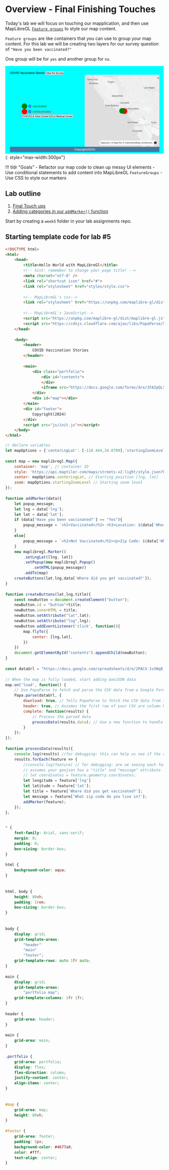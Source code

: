 # Overview - Final Finishing Touches

Today's lab we will focus on touching our mapplication, and then use MapLibreGL [`Feature groups`](https://leafletjs.com/reference.html#featuregroup) to style our map content.

`Feature groups` are like containers that you can use to group your map content. For this lab we will be creating two layers for our survey question of `"Have you been vaccinated?"`

One group will be for `yes` and another group for `no`.

![](./media/intro.png){: style="max-width:300px"}

!!! tldr "Goals"
    - Refactor our map code to clean up messy UI elements
    - Use conditional statements to add content into MapLibreGL `FeatureGroups`
    - Use CSS to style our markers

## Lab outline

1. [Final Touch ups](./1.md)
2. [Adding categories in our `addMarker()` function](./2.md)

Start by creating a `week5` folder in your lab assignments repo.

## Starting template code for lab #5

```html title="index.html" linenums="1"
<!DOCTYPE html>
<html>
    <head>
        <title>Hello World with MapLibreGl</title>
        <!-- hint: remember to change your page title! -->
        <meta charset="utf-8" />
        <link rel="shortcut icon" href="#">
        <link rel="stylesheet" href="styles/style.css">

        <!-- MapLibreGL's css-->
        <link rel="stylesheet" href="https://unpkg.com/maplibre-gl/dist/maplibre-gl.css" />

		<!-- MapLibreGL's JavaScript-->
		<script src="https://unpkg.com/maplibre-gl/dist/maplibre-gl.js"></script>
		<script src="https://cdnjs.cloudflare.com/ajax/libs/PapaParse/5.3.0/papaparse.min.js"></script>
    </head>
    
    <body>
        <header>
			COVID Vaccination Stories
        </header>
        
        <main>
			<div class="portfolio">
				<div id="contents">
				</div>
				<iframe src="https://docs.google.com/forms/d/e/1FAIpQLSfcElv5dlXInR7XHQz27_OcYJlWcIUr-GBbc-ocefWlGd1uXg/viewform?embedded=true" width="100%" height="100%" frameborder="0" marginheight="0" marginwidth="0">Loading…</iframe>
			</div>
            <div id="map"></div>
        </main>
        <div id="footer">
            Copyright(2024)
        </div>
        <script src="js/init.js"></script>
    </body>
</html>
```

```js title="js/init.js" linenums="1"
// declare variables
let mapOptions = {'centerLngLat': [-118.444,34.0709],'startingZoomLevel':5}

const map = new maplibregl.Map({
	container: 'map', // container ID
	style: 'https://api.maptiler.com/maps/streets-v2-light/style.json?key=wsyYBQjqRwKnNsZrtci1', // Your style URL
	center: mapOptions.centerLngLat, // Starting position [lng, lat]
	zoom: mapOptions.startingZoomLevel // Starting zoom level
});

function addMarker(data){
	let popup_message;
	let lng = data['lng'];
	let lat = data['lat'];
	if (data['Have you been vaccinated?'] == "Yes"){
		popup_message = `<h2>Vaccinated</h2> <h3>Location: ${data['Where did you get vaccinated?']}</h3> <p>Zip Code: ${data['What zip code do you live in?']}</p>`
	}
	else{
		popup_message = `<h2>Not Vaccinated</h2><p>Zip Code: ${data['What zip code do you live in?']}</p>`
	}
	new maplibregl.Marker()
		.setLngLat([lng, lat])
		.setPopup(new maplibregl.Popup()
			.setHTML(popup_message))
		.addTo(map)
	createButtons(lat,lng,data['Where did you get vaccinated?']);
}

function createButtons(lat,lng,title){
    const newButton = document.createElement("button");
    newButton.id = "button"+title; 
    newButton.innerHTML = title;
    newButton.setAttribute("lat",lat);
    newButton.setAttribute("lng",lng);
    newButton.addEventListener('click', function(){
        map.flyTo({
			center: [lng,lat],
		})
    })
    document.getElementById("contents").appendChild(newButton);
}

const dataUrl = "https://docs.google.com/spreadsheets/d/e/2PACX-1vSNq8_prhrSwK3CnY2pPptqMyGvc23Ckc5MCuGMMKljW-dDy6yq6j7XAT4m6GG69CISbD6kfBF0-ypS/pub?output=csv"

// When the map is fully loaded, start adding GeoJSON data
map.on('load', function() {
    // Use PapaParse to fetch and parse the CSV data from a Google Forms spreadsheet URL
    Papa.parse(dataUrl, {
        download: true, // Tells PapaParse to fetch the CSV data from the URL
        header: true, // Assumes the first row of your CSV are column headers
        complete: function(results) {
            // Process the parsed data
            processData(results.data); // Use a new function to handle CSV data
        }
    });
});

function processData(results){
	console.log(results) //for debugging: this can help us see if the results are what we want
	results.forEach(feature => {
		//console.log(feature) // for debugging: are we seeing each feature correctly?
		// assumes your geojson has a "title" and "message" attribute
		// let coordinates = feature.geometry.coordinates;
		let longitude = feature['lng']
		let latitude = feature['lat'];
		let title = feature['Where did you get vaccinated?'];
		let message = feature['What zip code do you live in?'];
		addMarker(feature);
	});
};
```

```css title="styles/style.css" linenums="1"

* {
	font-family: Arial, sans-serif;
	margin: 0; 
	padding: 0; 
	box-sizing: border-box;
}

html {
	background-color: aqua;
}


html, body {
	height: 80vh;
	padding: 1rem;
	box-sizing: border-box;
}


body {
	display: grid; 
	grid-template-areas: 
		"header" 
		"main"   
		"footer"; 
	grid-template-rows: auto 1fr auto;
}

main {
	display: grid;
	grid-template-areas:
		"portfolio map";
	grid-template-columns: 1fr 1fr;
}

header { 
	grid-area: header;
}

main { 
	grid-area: main;
}

.portfolio {
	grid-area: portfolio;
	display: flex;
	flex-direction: column;
	justify-content: center;
	align-items: center;
}


#map { 
	grid-area: map;
	height: 80vh;
}

#footer {
	grid-area: footer;
	padding: 5px; 
	background-color: #4677a0;
	color: #fff;
	text-align: center; 
}
```
